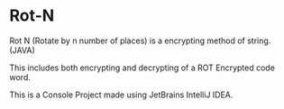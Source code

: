 # Rot-N
Rot N (Rotate by n number of places) is a encrypting method of string. (JAVA)

This includes both encrypting and decrypting of a ROT Encrypted code word.

This is a Console Project made using JetBrains IntelliJ IDEA.
